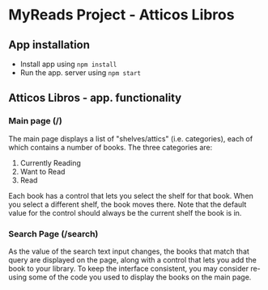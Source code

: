 # MyReads Project - Atticos Libros

## App installation
- Install app using `npm install`
- Run the app. server using `npm start`


## Atticos Libros - app. functionality
### Main page (/)
The main page displays a list of "shelves/attics" (i.e. categories), each of which contains a number of books. The three categories are:

1. Currently Reading
2. Want to Read
3. Read

Each book has a control that lets you select the shelf for that book. When you select a different shelf, the book moves there. Note that the default value for the control should always be the current shelf the book is in.

### Search Page (/search) 
As the value of the search text input changes, the books that match that query are displayed on the page, along with a control that lets you add the book to your library. To keep the interface consistent, you may consider re-using some of the code you used to display the books on the main page.

